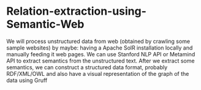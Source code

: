 # Relation-extraction-using-Semantic-Web
We will process unstructured data from web (obtained by crawling some sample websites) by maybe: having a Apache SolR installation locally and manually feeding it web pages.  We can use Stanford NLP API or Metamind API to extract semantics from the unstructured text. After we extract some semantics, we can construct a structured data format, probably RDF/XML/OWL and also have a visual representation of the graph of the data using Gruff
